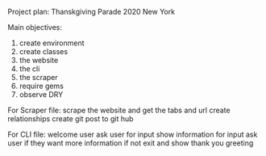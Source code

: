 Project plan:
Thanskgiving Parade 2020 New York

Main objectives:
1. create environment
2. create classes
3. the website
4. the cli
5. the scraper
6. require gems
7. observe DRY

For Scraper file:
scrape the website and get the tabs and url
create relationships
create git
post to git hub

For CLI file:
welcome user
ask user for input
show information for input
ask user if they want more information
if not exit and show thank you greeting

